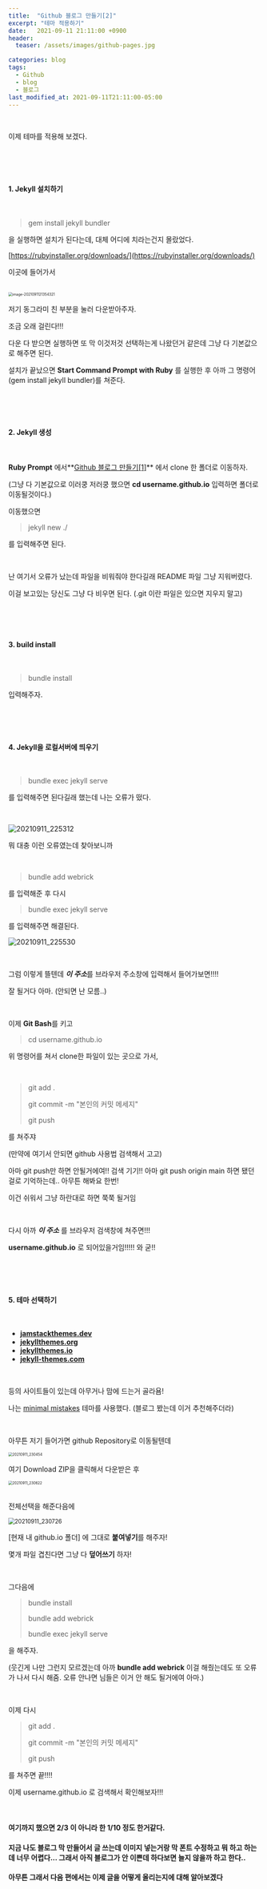 ```yaml
---
title:  "Github 블로그 만들기[2]"
excerpt: "테마 적용하기"
date:   2021-09-11 21:11:00 +0900
header:
  teaser: /assets/images/github-pages.jpg

categories: blog
tags:
  - Github
  - blog
  - 블로그
last_modified_at: 2021-09-11T21:11:00-05:00
---
```


<br/>

이제 테마를 적용해 보겠다. 



<br/><br/><br/>

#### 1. Jekyll 설치하기

<br/>

>  gem install jekyll bundler 

을 실행하면 설치가 된다는데, 대체 어디에 치라는건지 몰랐었다.

[https://rubyinstaller.org/downloads/](https://rubyinstaller.org/downloads/)

이곳에 들어가서 

<br/>



<img src="https://raw.githubusercontent.com/ShinDongHun1/image_repo/main/img/image-2021091121354321.png" alt="image-2021091121354321" style="zoom:50%;" />

저기 동그라미 친 부분을 눌러 다운받아주자.

조금 오래 걸린다!!!

다운 다 받으면 실행하면 또 막 이것저것 선택하는게 나왔던거 같은데 그냥 다 기본값으로 해주면 된다.

설치가 끝났으면 **Start Command Prompt with Ruby** 를 실행한 후 아까 그 명령어(gem install jekyll bundler)를 쳐준다.

<br/>

<br/>

<br/>

#### 2. **Jekyll 생성** 

<br/>

**Ruby Prompt** 에서**[Github 블로그 만들기[1]](https://shindonghun1.github.io/blog/Github-%EB%B8%94%EB%A1%9C%EA%B7%B8-%EB%A7%8C%EB%93%A4%EA%B8%B0-1/)** 에서 clone 한 폴더로 이동하자.

(그냥 다 기본값으로 이러쿵 저러쿵 했으면 **cd username.github.io** 입력하면 폴더로 이동될것이다.)

이동했으면

> jekyll new ./

를 입력해주면 된다. 

<br/>

난 여기서 오류가 났는데 파일을 비워줘야 한다길래 README 파일 그냥 지워버렸다. 

이걸 보고있는 당신도 그냥 다 비우면 된다. (.git 이란 파일은 있으면 지우지 말고)

<br/>

<br/>

<br/>

#### 3. build install

<br/>

> bundle install

입력해주자. 

<br/>

<br/>

<br/>





#### 4.  Jekyll을 로컬서버에 띄우기

<br/>

> bundle exec jekyll serve

를 입력해주면 된다길래 했는데 나는 오류가 떴다.

<br/>

![20210911_225312](https://raw.githubusercontent.com/ShinDongHun1/image_repo/main/img/20210911_225312.png)



뭐 대충 이런 오류였는데 찾아보니까

<br/>

> bundle add webrick

를 입력해준 후 다시 

> bundle exec jekyll serve

를 입력해주면 해결된다.



![20210911_225530](https://raw.githubusercontent.com/ShinDongHun1/image_repo/main/img/20210911_225530.png)

<br/>

그럼 이렇게 뜰텐데 ***이 주소***를 브라우저 주소창에 입력해서 들어가보면!!!!

잘 될거다 아마. (안되면 난 모름..)

<br/>

이제 **Git Bash**를 키고

> cd username.github.io

위 명령어를 쳐서 clone한 파일이 있는 곳으로 가서,

<br/>

> git add . 
>
> git commit -m "본인의 커밋 메세지"
>
> git push 

를 쳐주쟈

(만약에 여기서 안되면 github 사용법 검색해서 고고)

아마 git push만 하면 안될거에여!! 검색 기기!! 아마 git push origin main 하면 됐던걸로 기억하는데.. 아무튼 해봐요 한번!

이건 쉬워서 그냥 하란대로 하면 쭉쭉 될거임

<br/>

다시 아까 ***이 주소*** 를 브라우저 검색창에 쳐주면!!!

**username.github.io** 로 되어있을거임!!!!! 와 굳!!

<br/>

<br/>

<br/>

#### 5. 테마 선택하기

<br/>

- **[jamstackthemes.dev](https://jamstackthemes.dev/ssg/jekyll/)**
- **[jekyllthemes.org](http://jekyllthemes.org/)**
- **[jekyllthemes.io](https://jekyllthemes.io/)**
- **[jekyll-themes.com](https://jekyll-themes.com/)**

<br/>

등의 사이트들이 있는데 아무거나 맘에 드는거 골라욤!

나는 [minimal mistakes](https://github.com/mmistakes/minimal-mistakes) 테마를 사용했다. (블로그 봤는데 이거 추천해주더라)

<br/>

아무튼 저기 들어가면 github Repository로 이동될텐데 

<img src="https://raw.githubusercontent.com/ShinDongHun1/image_repo/main/img/20210911_230454.png" alt="20210911_230454" style="zoom:50%;" />

<br/>

여기 Download ZIP을 클릭해서 다운받은 후



<img src="https://raw.githubusercontent.com/ShinDongHun1/image_repo/main/img/20210911_230622.png" alt="20210911_230622" style="zoom:50%;" />

<br/>전체선택을 해준다음에



<img src="https://raw.githubusercontent.com/ShinDongHun1/image_repo/main/img/20210911_230726.png" alt="20210911_230726" style="zoom: 80%;" />



[현재 내 github.io 폴더] 에 그대로 **붙여넣기**를 해주자!

몇개 파일 겹친다면 그냥 다 **덮어쓰기** 하자!

<br/>

그다음에

> bundle install
>
> bundle add webrick
>
> bundle exec jekyll serve

을 해주자. 

(웃긴게 나만 그런지 모르겠는데 아까 **bundle add webrick** 이걸 해줬는데도 또 오류가 나서 다시 해줌. 오류 안나면 님들은 이거 안 해도 될거에여 아마.)

<br/>

이제 다시

> git add . 
>
> git commit -m "본인의 커밋 메세지" 
>
> git push

를 쳐주면 끝!!!!

이제 username.github.io 로 검색해서 확인해보자!!!

<br/>

#### 여기까지 했으면 2/3 이 아니라 한 1/10 정도 한거같다.

#### 지금 나도 블로그 막 만들어서 글 쓰는데 이미지 넣는거랑 막 폰트 수정하고 뭐 하고 하는데 너무 어렵다... 그래서 아직 블로그가 안 이쁜데 하다보면 늘지 않을까 하고 한다.. 

#### 아무튼 그래서 다음 편에서는 이제 글을 어떻게 올리는지에 대해 알아보겠다